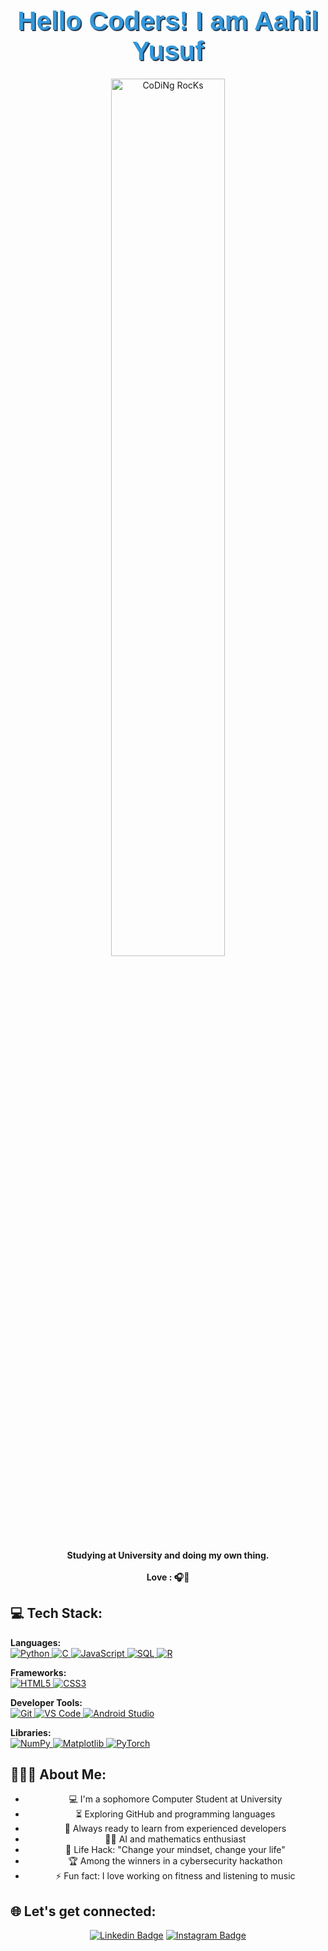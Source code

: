 <div align="center" width="50">

<h1 align="center" style="font-family: 'Arial', sans-serif; color: #3498db; text-shadow: 2px 2px #2c3e50; font-size: 3em; margin-bottom: 20px;">Hello Coders! I am Aahil Yusuf</h1>
<img src="https://github.com/SP-XD/SP-XD/blob/main/images/dev-working_rounded.gif?raw=true" href="https://github.com/sp-xd" alt="CoDiNg RocKs"  width="60%"/><br> 
  
<p><strong>Studying at University and doing my own thing.
<br><br> Love : 🎧💪  </strong></p>

<h2 align="left">💻 Tech Stack:</h2>
<p align="left">
    <strong>Languages:</strong><br>
    <a href="https://www.python.org/" target="_blank"> 
        <img src="https://img.shields.io/badge/python-3776AB?style=for-the-badge&logo=python&logoColor=white" alt="Python" /> 
    </a>
    <a href="https://en.wikipedia.org/wiki/C_(programming_language)" target="_blank"> 
        <img src="https://img.shields.io/badge/C-FF5733?style=for-the-badge&logo=c&logoColor=white" alt="C" /> 
    </a>
    <a href="https://developer.mozilla.org/en-US/docs/Web/JavaScript" target="_blank"> 
        <img src="https://img.shields.io/badge/javascript-FFC107?style=for-the-badge&logo=javascript&logoColor=black" alt="JavaScript" /> 
    </a>
    <a href="https://www.postgresql.org/" target="_blank"> 
        <img src="https://img.shields.io/badge/sql-4CAF50?style=for-the-badge&logo=postgresql&logoColor=white" alt="SQL" /> 
    </a>
    <a href="https://www.r-project.org/" target="_blank"> 
        <img src="https://img.shields.io/badge/R-2196F3?style=for-the-badge&logo=r&logoColor=white" alt="R" /> 
    </a>
</p>

<p align="left">
    <strong>Frameworks:</strong><br>
    <a href="https://html.spec.whatwg.org/" target="_blank"> 
        <img src="https://img.shields.io/badge/html5-%23E34F26.svg?style=for-the-badge&logo=html5&logoColor=white" alt="HTML5" /> 
    </a>
    <a href="https://www.w3.org/Style/CSS/Overview.en.html" target="_blank"> 
        <img src="https://img.shields.io/badge/css3-%231572B6.svg?style=for-the-badge&logo=css3&logoColor=white" alt="CSS3" /> 
    </a>
</p>

<p align="left">
    <strong>Developer Tools:</strong><br>
    <a href="https://git-scm.com/" target="_blank"> 
        <img src="https://img.shields.io/badge/git-%23F05033.svg?style=for-the-badge&logo=git&logoColor=white" alt="Git" /> 
    </a>
    <a href="https://code.visualstudio.com/" target="_blank"> 
        <img src="https://img.shields.io/badge/Visual_Studio_Code-0078D4?style=for-the-badge&logo=visual-studio-code&logoColor=white" alt="VS Code" /> 
    </a>
    <a href="https://developer.android.com/studio" target="_blank"> 
        <img src="https://img.shields.io/badge/Android_Studio-3DDC84?style=for-the-badge&logo=android-studio&logoColor=white" alt="Android Studio" /> 
    </a>
</p>

<p align="left">
    <strong>Libraries:</strong><br>
    <a href="https://numpy.org/" target="_blank"> 
        <img src="https://img.shields.io/badge/numpy-%23013243.svg?style=for-the-badge&logo=numpy&logoColor=white" alt="NumPy" /> 
    </a>
    <a href="https://matplotlib.org/" target="_blank"> 
        <img src="https://img.shields.io/badge/Matplotlib-004C99?style=for-the-badge&logo=matplotlib&logoColor=white" alt="Matplotlib" /> 
    </a>
    <a href="https://pytorch.org/" target="_blank"> 
        <img src="https://img.shields.io/badge/PyTorch-EE4C2C?style=for-the-badge&logo=pytorch&logoColor=white" alt="PyTorch" /> 
    </a>
</p>



<h2 align="left">👨🏻‍💻 About Me:</h2>

- :computer: I'm a sophomore Computer Student at University
- :hourglass_flowing_sand: Exploring GitHub and programming languages
- :rocket: Always ready to learn from experienced developers
- :man_technologist: AI and mathematics enthusiast
- :dart: Life Hack: "Change your mindset, change your life"
- :trophy: Among the winners in a cybersecurity hackathon
- :zap: Fun fact: I love working on fitness and listening to music <br>

<h2 align="left">🌐 Let's get connected:</h2>

[![Linkedin Badge](https://img.shields.io/badge/-AahilYusuf-blue?style=flat-square&logo=Linkedin&logoColor=white&link=https://www.linkedin.com/in/aahil-yusuf/)](https://www.linkedin.com/in/aahil-yusuf) [![Instagram Badge](https://img.shields.io/badge/-@aahi2.0-D7008A?style=flat-square&labelColor=D7008A&logo=Instagram&logoColor=white&link=https://www.instagram.com/aahi2.0)](https://www.instagram.com/aahi2.0)

